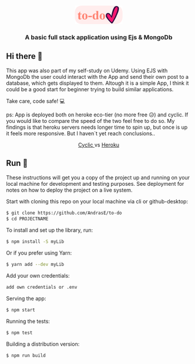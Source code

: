 <br>
<p align="center">
  <a href="https://andras-todo.cyclic.app/" target="_blank" rel="noopener noreferrer">
  <img src="https://github.com/AndrasE/raw-readme/blob/main/todo-readme-img.png?raw=true">
  </a>
</p>
<h3 align="center">
  A basic full stack application using Ejs & MongoDb 
</h3>

## Hi there 👋

This app was also part of my self-study on Udemy. Using EJS with MongoDb the user could interact with the App and send their own post to a database, which gets displayed to them. Altough it is a simple App, I think it could be a good start for beginner trying to build similar applications. 

Take care, code safe! 💻

ps: App is deployed both on heroke eco-tier (no more free 😥) and cyclic. If you would like to compare the speed of the two feel free to do so. My findings is that heroku servers needs longer time to spin up, but once is up it feels more responsive. But I haven`t yet reach conclusions.. <br>
<p align="center">
<a href="https://andras-todo.cyclic.app/" target="_blank" rel="noopener noreferrer"> Cyclic </a>   vs   <a href="https://andras-todo.herokuapp.com/" target="_blank" rel="noopener noreferrer"> Heroku </a>
</p>

## Run 🚀
These instructions will get you a copy of the project up and running on your local machine for development and testing purposes. See deployment for notes on how to deploy the project on a live system.

Start with cloning this repo on your local machine via cli or github-desktop:

```sh
$ git clone https://github.com/AndrasE/to-do
$ cd PROJECTNAME
```
To install and set up the library, run:
```sh
$ npm install -S myLib
```

Or if you prefer using Yarn:
```sh
$ yarn add --dev myLib
```

Add your own credentials:
```sh
add own credentials or .env
```
Serving the app:
```sh
$ npm start
```
Running the tests:
```sh
$ npm test
```
Building a distribution version:
```sh
$ npm run build
```
